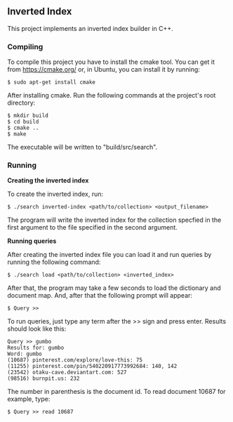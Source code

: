 ## Inverted Index

This project implements an inverted index builder in C++.


### Compiling

To compile this project you have to install the cmake tool. You can get it from https://cmake.org/ or, in Ubuntu, you can install it by running:

```
$ sudo apt-get install cmake
```

After installing cmake. Run the following commands at the project's root directory:

```
$ mkdir build
$ cd build
$ cmake ..
$ make
```

The executable will be written to "build/src/search".

### Running

**Creating the inverted index**

To create the inverted index, run:

```
$ ./search inverted-index <path/to/collection> <output_filename>
```

The program will write the inverted index for the collection specfied in the first argument to the file specified in the second argument.

**Running queries**

After creating the inverted index file you can load it and run queries by running the following command:

```
$ ./search load <path/to/collection> <inverted_index>
```

After that, the program may take a few seconds to load the dictionary and document map. And, after that the following prompt will appear:

```
$ Query >>
```

To run queries, just type any term after the >> sign and press enter. Results should look like this:

```
Query >> gumbo
Results for: gumbo 
Word: gumbo
(10687) pinterest.com/explore/love-this: 75
(11255) pinterest.com/pin/540220917773992684: 140, 142
(23542) otaku-cave.deviantart.com: 527
(98516) burnpit.us: 232

```

The number in parenthesis is the document id. To read document 10687 for example, type:

```
$ Query >> read 10687
```